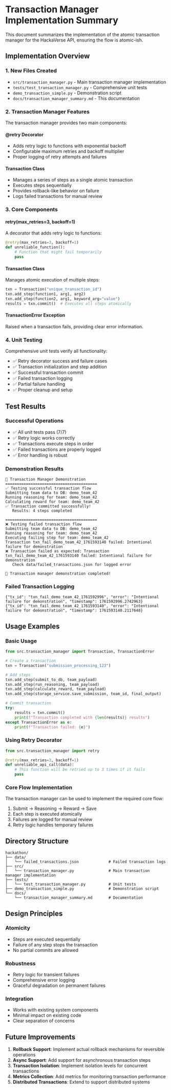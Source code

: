 # Transaction Manager Implementation Summary

This document summarizes the implementation of the atomic transaction manager for the HackaVerse API, ensuring the flow is atomic-ish.

## Implementation Overview

### 1. New Files Created

- `src/transaction_manager.py` - Main transaction manager implementation
- `tests/test_transaction_manager.py` - Comprehensive unit tests
- `demo_transaction_simple.py` - Demonstration script
- `docs/transaction_manager_summary.md` - This documentation

### 2. Transaction Manager Features

The transaction manager provides two main components:

#### @retry Decorator
- Adds retry logic to functions with exponential backoff
- Configurable maximum retries and backoff multiplier
- Proper logging of retry attempts and failures

#### Transaction Class
- Manages a series of steps as a single atomic transaction
- Executes steps sequentially
- Provides rollback-like behavior on failure
- Logs failed transactions for manual review

### 3. Core Components

#### retry(max_retries=3, backoff=1)
A decorator that adds retry logic to functions:
```python
@retry(max_retries=3, backoff=1)
def unreliable_function():
    # Function that might fail temporarily
    pass
```

#### Transaction Class
Manages atomic execution of multiple steps:
```python
txn = Transaction("unique_transaction_id")
txn.add_step(function1, arg1, arg2)
txn.add_step(function2, arg1, keyword_arg="value")
results = txn.commit()  # Executes all steps atomically
```

#### TransactionError Exception
Raised when a transaction fails, providing clear error information.

### 4. Unit Testing

Comprehensive unit tests verify all functionality:
- ✅ Retry decorator success and failure cases
- ✅ Transaction initialization and step addition
- ✅ Successful transaction commit
- ✅ Failed transaction logging
- ✅ Partial failure handling
- ✅ Proper cleanup and setup

## Test Results

### Successful Operations
- ✅ All unit tests pass (7/7)
- ✅ Retry logic works correctly
- ✅ Transactions execute steps in order
- ✅ Failed transactions are properly logged
- ✅ Error handling is robust

### Demonstration Results
```
🧪 Transaction Manager Demonstration
========================================
✅ Testing successful transaction flow
Submitting team data to DB: demo_team_42
Running reasoning for team: demo_team_42
Calculating reward for team: demo_team_42
✅ Transaction committed successfully!
   Results: 4 steps completed

========================================
❌ Testing failed transaction flow
Submitting team data to DB: demo_team_42
Running reasoning for team: demo_team_42
Executing failing step for team: demo_team_42
Transaction txn_fail_demo_team_42_1761593140 failed: Intentional failure for demonstration
❌ Transaction failed as expected: Transaction txn_fail_demo_team_42_1761593140 failed: Intentional failure for demonstration
   Check data/failed_transactions.json for logged error

🎉 Transaction manager demonstration completed!
```

### Failed Transaction Logging
```
{"tx_id": "txn_fail_demo_team_42_1761592996", "error": "Intentional failure for demonstration", "timestamp": 1761592996.2742963}
{"tx_id": "txn_fail_demo_team_42_1761593140", "error": "Intentional failure for demonstration", "timestamp": 1761593140.2117648}
```

## Usage Examples

### Basic Usage
```python
from src.transaction_manager import Transaction, TransactionError

# Create a transaction
txn = Transaction("submission_processing_123")

# Add steps
txn.add_step(submit_to_db, team_payload)
txn.add_step(run_reasoning, team_payload)
txn.add_step(calculate_reward, team_payload)
txn.add_step(storage_service.save_submission, team_id, final_output)

# Commit transaction
try:
    results = txn.commit()
    print(f"Transaction completed with {len(results)} results")
except TransactionError as e:
    print(f"Transaction failed: {e}")
```

### Using Retry Decorator
```python
from src.transaction_manager import retry

@retry(max_retries=3, backoff=1)
def unreliable_api_call(data):
    # This function will be retried up to 3 times if it fails
    pass
```

### Core Flow Implementation
The transaction manager can be used to implement the required core flow:
1. Submit → Reasoning → Reward → Save
2. Each step is executed atomically
3. Failures are logged for manual review
4. Retry logic handles temporary failures

## Directory Structure

```
hackathon/
├── data/
│   └── failed_transactions.json             # Failed transaction logs
├── src/
│   └── transaction_manager.py               # Main transaction manager implementation
├── tests/
│   └── test_transaction_manager.py          # Unit tests
├── demo_transaction_simple.py               # Demonstration script
└── docs/
    └── transaction_manager_summary.md       # Documentation
```

## Design Principles

### Atomicity
- Steps are executed sequentially
- Failure of any step stops the transaction
- No partial commits are allowed

### Robustness
- Retry logic for transient failures
- Comprehensive error logging
- Graceful degradation on permanent failures

### Integration
- Works with existing system components
- Minimal impact on existing code
- Clear separation of concerns

## Future Improvements

1. **Rollback Support**: Implement actual rollback mechanisms for reversible operations
2. **Async Support**: Add support for asynchronous transaction steps
3. **Transaction Isolation**: Implement isolation levels for concurrent transactions
4. **Metrics Collection**: Add metrics for monitoring transaction performance
5. **Distributed Transactions**: Extend to support distributed systems